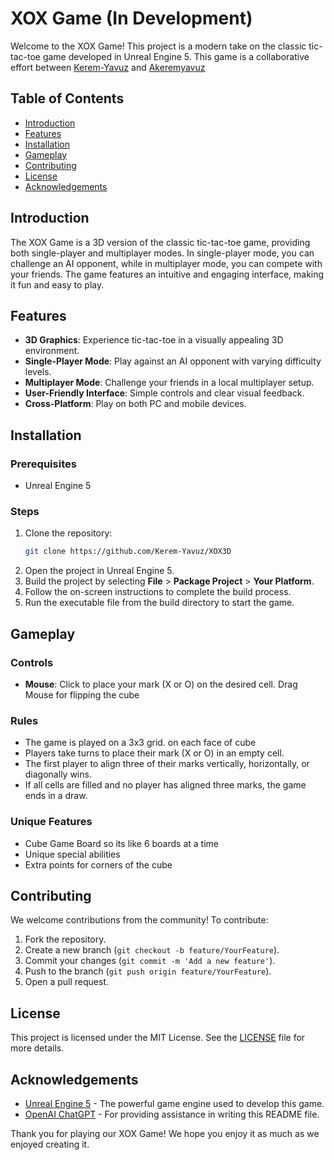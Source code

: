 # XOX Game (In Development)

Welcome to the XOX Game! This project is a modern take on the classic tic-tac-toe game developed in Unreal Engine 5. This game is a collaborative effort between  [Kerem-Yavuz](https://www.github.com/Kerem-Yavuz) and [Akeremyavuz](https://www.github.com/Kerem-Yavuz)

## Table of Contents

- [Introduction](#introduction)
- [Features](#features)
- [Installation](#installation)
- [Gameplay](#gameplay)
- [Contributing](#contributing)
- [License](#license)
- [Acknowledgements](#acknowledgements)

## Introduction

The XOX Game is a 3D version of the classic tic-tac-toe game, providing both single-player and multiplayer modes. In single-player mode, you can challenge an AI opponent, while in multiplayer mode, you can compete with your friends. The game features an intuitive and engaging interface, making it fun and easy to play.

## Features

- **3D Graphics**: Experience tic-tac-toe in a visually appealing 3D environment.
- **Single-Player Mode**: Play against an AI opponent with varying difficulty levels.
- **Multiplayer Mode**: Challenge your friends in a local multiplayer setup.
- **User-Friendly Interface**: Simple controls and clear visual feedback.
- **Cross-Platform**: Play on both PC and mobile devices.

## Installation

### Prerequisites

- Unreal Engine 5

### Steps

1. Clone the repository:
   ```sh
   git clone https://github.com/Kerem-Yavuz/XOX3D
   ```
2. Open the project in Unreal Engine 5.
3. Build the project by selecting **File** > **Package Project** > **Your Platform**.
4. Follow the on-screen instructions to complete the build process.
5. Run the executable file from the build directory to start the game.

## Gameplay

### Controls

- **Mouse**: Click to place your mark (X or O) on the desired cell. Drag Mouse for flipping the cube

### Rules

- The game is played on a 3x3 grid. on each face of cube
- Players take turns to place their mark (X or O) in an empty cell.
- The first player to align three of their marks vertically, horizontally, or diagonally wins.
- If all cells are filled and no player has aligned three marks, the game ends in a draw.

### Unique Features

- Cube Game Board so its like 6 boards at a time
- Unique special abilities 
- Extra points for corners of the cube

## Contributing

We welcome contributions from the community! To contribute:

1. Fork the repository.
2. Create a new branch (`git checkout -b feature/YourFeature`).
3. Commit your changes (`git commit -m 'Add a new feature'`).
4. Push to the branch (`git push origin feature/YourFeature`).
5. Open a pull request.

## License

This project is licensed under the MIT License. See the [LICENSE](LICENSE) file for more details.

## Acknowledgements

- [Unreal Engine 5](https://www.unrealengine.com/) - The powerful game engine used to develop this game.
- [OpenAI ChatGPT](https://www.openai.com/) - For providing assistance in writing this README file.

Thank you for playing our XOX Game! We hope you enjoy it as much as we enjoyed creating it.
